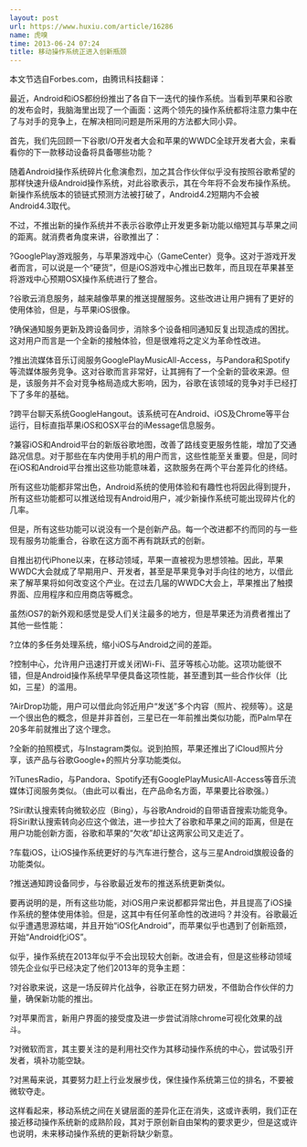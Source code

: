 ```yaml
---
layout: post
url: https://www.huxiu.com/article/16286
name: 虎嗅
time: 2013-06-24 07:24
title: 移动操作系统正进入创新瓶颈
---
```

本文节选自Forbes.com，由腾讯科技翻译：

最近，Android和iOS都纷纷推出了各自下一迭代的操作系统。当看到苹果和谷歌的发布会时，我脑海里出现了一个画面：这两个领先的操作系统都将注意力集中在了与对手的竞争上，在解决相同问题是所采用的方法都大同小异。

首先，我们先回顾一下谷歌I/O开发者大会和苹果的WWDC全球开发者大会，来看看你的下一款移动设备将具备哪些功能？

随着Android操作系统碎片化愈演愈烈，加之其合作伙伴似乎没有按照谷歌希望的那样快速升级Android操作系统，对此谷歌表示，其在今年将不会发布操作系统。新操作系统版本的锁链式预测方法被打破了，Android4.2短期内不会被Android4.3取代。

不过，不推出新的操作系统并不表示谷歌停止开发更多新功能以缩短其与苹果之间的距离。就消费者角度来讲，谷歌推出了：

?GooglePlay游戏服务，与苹果游戏中心（GameCenter）竞争。这对于游戏开发者而言，可以说是一个“硬货”，但是iOS游戏中心推出已数年，而且现在苹果甚至将游戏中心预期OSX操作系统进行了整合。

?谷歌云消息服务，越来越像苹果的推送提醒服务。这些改进让用户拥有了更好的使用体验，但是，与苹果iOS很像。

?确保通知服务更新及跨设备同步，消除多个设备相同通知反复出现造成的困扰。这对用户而言是一个全新的接触体验，但是很难将之定义为革命性改进。

?推出流媒体音乐订阅服务GooglePlayMusicAll-Access，与Pandora和Spotify等流媒体服务竞争。这对谷歌而言非常好，让其拥有了一个全新的营收来源。但是，该服务并不会对竞争格局造成大影响，因为，谷歌在该领域的竞争对手已经打下了多年的基础。

?跨平台聊天系统GoogleHangout。该系统可在Android、iOS及Chrome等平台运行，目标直指苹果iOS和OSX平台的iMessage信息服务。

?兼容iOS和Android平台的新版谷歌地图，改善了路线变更服务性能，增加了交通路况信息。对于那些在车内使用手机的用户而言，这些性能至关重要。但是，同时在iOS和Android平台推出这些功能意味着，这款服务在两个平台差异化的终结。

所有这些功能都非常出色，Android系统的使用体验和有趣性也将因此得到提升，所有这些功能都可以推送给现有Android用户，减少新操作系统可能出现碎片化的几率。

但是，所有这些功能可以说没有一个是创新产品。每一个改进都不约而同的与一些现有服务功能重合，谷歌在这方面不再有跳跃式的创新。

自推出初代iPhone以来，在移动领域，苹果一直被视为思想领袖。因此，苹果WWDC大会就成了早期用户、开发者，甚至是苹果竞争对手向往的地方，以借此来了解苹果将如何改变这个产业。在过去几届的WWDC大会上，苹果推出了触摸界面、应用程序和应用商店等概念。

虽然iOS7的新外观和感觉是受人们关注最多的地方，但是苹果还为消费者推出了其他一些性能：

?立体的多任务处理系统，缩小iOS与Android之间的差距。

?控制中心，允许用户迅速打开或关闭Wi-Fi、蓝牙等核心功能。这项功能很不错，但是Android操作系统早早便具备这项性能，甚至遭到其一些合作伙伴（比如，三星）的滥用。

?AirDrop功能，用户可以借此向邻近用户“发送”多个内容（照片、视频等）。这是一个很出色的概念，但是并非首创，三星已在一年前推出类似功能，而Palm早在20多年前就推出了这个理念。

?全新的拍照模式，与Instagram类似。说到拍照，苹果还推出了iCloud照片分享，该产品与谷歌Google+的照片分享功能类似。

?iTunesRadio，与Pandora、Spotify还有GooglePlayMusicAll-Access等音乐流媒体订阅服务类似。（由此可以看出，在产品命名方面，苹果要比谷歌强。）

?Siri默认搜索转向微软必应（Bing），与谷歌Android的自带语音搜索功能竞争。将Siri默认搜索转向必应这个做法，进一步拉大了谷歌和苹果之间的距离，但是在用户功能创新方面，谷歌和苹果的“欠收”却让这两家公司又走近了。

?车载iOS，让iOS操作系统更好的与汽车进行整合，这与三星Android旗舰设备的功能类似。

?推送通知跨设备同步，与谷歌最近发布的推送系统更新类似。

要再说明的是，所有这些功能，对iOS用户来说都都异常出色，并且提高了iOS操作系统的整体使用体验。但是，这其中有任何革命性的改进吗？并没有。谷歌最近似乎遭遇思源枯竭，并且开始“iOS化Android”，而苹果似乎也遇到了创新瓶颈，开始“Android化iOS”。

似乎，操作系统在2013年似乎不会出现较大创新。改进会有，但是这些移动领域领先企业似乎已经决定了他们2013年的竞争主题：

?对谷歌来说，这是一场反碎片化战争，谷歌正在努力研发，不借助合作伙伴的力量，确保新功能的推出。

?对苹果而言，新用户界面的接受度及进一步尝试消除chrome可视化效果的战斗。

?对微软而言，其主要关注的是利用社交作为其移动操作系统的中心，尝试吸引开发者，填补功能空缺。

?对黑莓来说，其要努力赶上行业发展步伐，保住操作系统第三位的排名，不要被微软夺走。

这样看起来，移动系统之间在关键层面的差异化正在消失，这或许表明，我们正在接近移动操作系统新的成熟阶段，其对于原创新自由架构的要求更少，但是这或许也说明，未来移动操作系统的更新将缺少新意。

